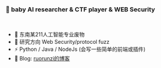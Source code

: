 ### 👋 baby AI researcher & CTF player & WEB Security 
</br>

- 🔭 东南某211人工智能专业废物      
- 🌱 研究方向 Web Security/protocol fuzz
- ⚡ Python / Java / NodeJs (会写一些简单的前端或插件)
- 🍔 Blog: [ruorunzi的博客](https://b1ue0ceanrun.github.io/)
<br></br>

